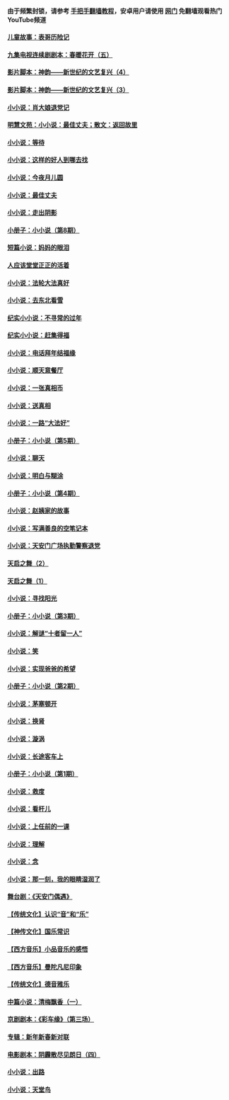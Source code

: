 #### 由于频繁封锁，请参考 [手把手翻墙教程](https://github.com/gfw-breaker/guides/wiki/)，安卓用户请使用 [网门](https://github.com/gfw-breaker/nogfw/blob/master/dl.md?t=05081001) 免翻墙观看热门YouTube频道 

#### [儿童故事：表哥历险记](../pages/328/383535.md?t=05081001) 

#### [九集电视连续剧剧本：春暖花开（五）](../pages/328/275919.md?t=05081001) 

#### [影片脚本：神韵——新世纪的文艺复兴（4）](../pages/328/266089.md?t=05081001) 

#### [影片脚本：神韵——新世纪的文艺复兴（3）](../pages/328/266087.md?t=05081001) 

#### [小小说：肖大娘退党记](../pages/328/239807.md?t=05081001) 

#### [明慧文苑：小小说：最佳丈夫；散文：返回故里](../pages/328/3439.md?t=05081001) 

#### [小小说：等待](../pages/328/223927.md?t=05081001) 

#### [小小说：这样的好人到哪去找](../pages/328/209396.md?t=05081001) 

#### [小小说：今夜月儿圆](../pages/328/193588.md?t=05081001) 

#### [小小说：最佳丈夫](../pages/328/190938.md?t=05081001) 

#### [小小说：走出阴影](../pages/328/190744.md?t=05081001) 

#### [小册子：小小说（第8期）](../pages/328/188202.md?t=05081001) 

#### [短篇小说：妈妈的眼泪](../pages/328/187712.md?t=05081001) 

#### [人应该堂堂正正的活着](../pages/328/182430.md?t=05081001) 

#### [小小说：法轮大法真好](../pages/328/174669.md?t=05081001) 

#### [小小说：去东北看雪](../pages/328/173882.md?t=05081001) 

#### [纪实小小说：不寻常的过年](../pages/328/173187.md?t=05081001) 

#### [纪实小小说：赶集得福](../pages/328/172652.md?t=05081001) 

#### [小小说：电话拜年结福缘](../pages/328/172533.md?t=05081001) 

#### [小小说：顺天意餐厅](../pages/328/170182.md?t=05081001) 

#### [小小说：一张真相币](../pages/328/169410.md?t=05081001) 

#### [小小说：送真相](../pages/328/166713.md?t=05081001) 

#### [小小说：一路“大法好”](../pages/328/162016.md?t=05081001) 

#### [小册子：小小说（第5期）](../pages/328/161131.md?t=05081001) 

#### [小小说：聊天](../pages/328/159640.md?t=05081001) 

#### [小小说：明白与糊涂](../pages/328/158101.md?t=05081001) 

#### [小册子：小小说（第4期）](../pages/328/158006.md?t=05081001) 

#### [小小说：赵姨家的故事](../pages/328/157843.md?t=05081001) 

#### [小小说：写满善良的空笔记本](../pages/328/157382.md?t=05081001) 

#### [小小说：天安门广场执勤警察退党](../pages/328/156982.md?t=05081001) 

#### [天启之舞（2）](../pages/328/153440.md?t=05081001) 

#### [天启之舞（1）](../pages/328/153439.md?t=05081001) 

#### [小小说：寻找阳光](../pages/328/153065.md?t=05081001) 

#### [小册子：小小说（第3期）](../pages/328/151715.md?t=05081001) 

#### [小小说：解谜“十者留一人”](../pages/328/148967.md?t=05081001) 

#### [小小说：笑](../pages/328/148905.md?t=05081001) 

#### [小小说：实现爸爸的希望](../pages/328/148096.md?t=05081001) 

#### [小册子：小小说（第2期）](../pages/328/147214.md?t=05081001) 

#### [小小说：茅塞顿开](../pages/328/147030.md?t=05081001) 

#### [小小说：换肾](../pages/328/146770.md?t=05081001) 

#### [小小说：漩涡](../pages/328/146683.md?t=05081001) 

#### [小小说：长途客车上](../pages/328/145076.md?t=05081001) 

#### [小册子：小小说（第1期）](../pages/328/143963.md?t=05081001) 

#### [小小说：救度](../pages/328/143927.md?t=05081001) 

#### [小小说：看杆儿](../pages/328/142137.md?t=05081001) 

#### [小小说：上任前的一课](../pages/328/140808.md?t=05081001) 

#### [小小说：理解](../pages/328/140476.md?t=05081001) 

#### [小小说：念](../pages/328/139513.md?t=05081001) 

#### [小小说：那一刻，我的眼睛湿润了](../pages/328/138476.md?t=05081001) 

#### [舞台剧：《天安门偶遇》](../pages/328/117155.md?t=05081001) 

#### [【传统文化】认识“音”和“乐”](../pages/328/108667.md?t=05081001) 

#### [【神传文化】国乐常识](../pages/328/104225.md?t=05081001) 

#### [【西方音乐】小品音乐的感悟](../pages/328/102924.md?t=05081001) 

#### [【西方音乐】曼陀凡尼印象](../pages/328/102922.md?t=05081001) 

#### [【传统文化】德音雅乐](../pages/328/102923.md?t=05081001) 

#### [中篇小说：清梅飘香（一）](../pages/328/101058.md?t=05081001) 

#### [京剧剧本：《彩车缘》（第三场）](../pages/328/96434.md?t=05081001) 

#### [专辑：新年新春新对联](../pages/328/94991.md?t=05081001) 

#### [电影剧本：阴霾散尽见朗日（四）](../pages/328/87081.md?t=05081001) 

#### [小小说：出路](../pages/328/84848.md?t=05081001) 

#### [小小说：天堂鸟](../pages/328/83084.md?t=05081001) 

